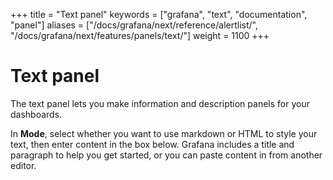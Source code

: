 +++
title = "Text panel"
keywords = ["grafana", "text", "documentation", "panel"]
aliases = ["/docs/grafana/next/reference/alertlist/", "/docs/grafana/next/features/panels/text/"]
weight = 1100
+++

# Text panel

The text panel lets you make information and description panels for your dashboards.

In **Mode**, select whether you want to use markdown or HTML to style your text, then enter content in the box below. Grafana includes a title and paragraph to help you get started, or you can paste content in from another editor.
